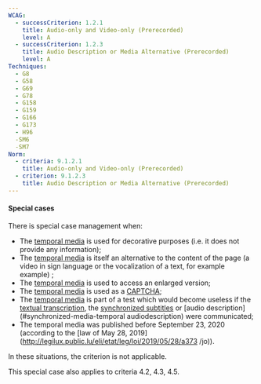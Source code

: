 ```yaml
---
WCAG:
  - successCriterion: 1.2.1
    title: Audio-only and Video-only (Prerecorded)
    level: A
  - successCriterion: 1.2.3
    title: Audio Description or Media Alternative (Prerecorded)
    level: A
Techniques:
  - G8
  - G58
  - G69
  - G78
  - G158
  - G159
  - G166
  - G173
  - H96
  -SM6
  -SM7
Norm:
  - criteria: 9.1.2.1
    title: Audio-only and Video-only (Prerecorded)
  - criterion: 9.1.2.3
    title: Audio Description or Media Alternative (Prerecorded)
---
```


#### Special cases

There is special case management when:

- The [temporal media](#temporal-media-type-sound-video-and-synchronize) is used for decorative purposes (i.e. it does not provide any information);
- The [temporal media](#media-temporal-type-son-video-et-synchronise) is itself an alternative to the content of the page (a video in sign language or the vocalization of a text, for example example) ;
- The [temporal media](#temporal-media-type-sound-video-and-synchronize) is used to access an enlarged version;
- The [temporal media](#temporal-media-type-sound-video-and-synchronize) is used as a [CAPTCHA](#captcha);
- The [temporal media](#media-temporal-type-son-video-et-synchronise) is part of a test which would become useless if the [textual transcription](#transcription-textual-media-temporal), the [ synchronized subtitles](#synchronized-subtitles-multimedia-object) or [audio description](#synchronized-media-temporal audiodescription) were communicated;
- The temporal media was published before September 23, 2020 (according to the [law of May 28, 2019](http://legilux.public.lu/eli/etat/leg/loi/2019/05/28/a373 /jo)).

In these situations, the criterion is not applicable.

This special case also applies to criteria 4.2, 4.3, 4.5.
